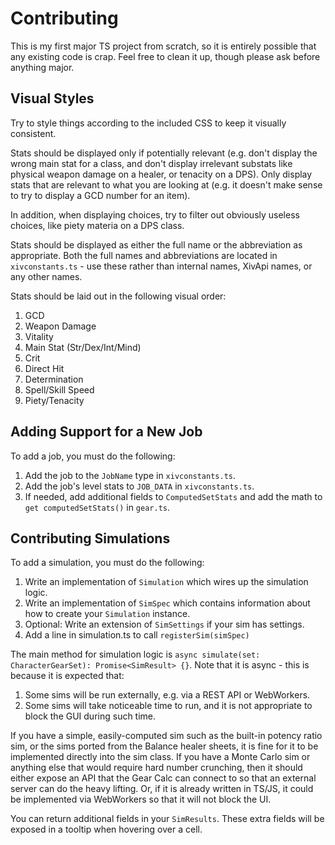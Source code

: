 # Contributing

This is my first major TS project from scratch, so it is entirely
possible that any existing code is crap. Feel free to clean it up,
though please ask before anything major.

## Visual Styles

Try to style things according to the included CSS to keep it visually
consistent.

Stats should be displayed only if potentially relevant (e.g. don't display
the wrong main stat for a class, and don't display irrelevant substats like
physical weapon damage on a healer, or tenacity on a DPS). Only display
stats that are relevant to what you are looking at (e.g. it doesn't make
sense to try to display a GCD number for an item).

In addition, when displaying choices, try to filter out obviously
useless choices, like piety materia on a DPS class.

Stats should be displayed as either the full name or the abbreviation
as appropriate. Both the full names and abbreviations are located in 
`xivconstants.ts` - use these rather than internal names, XivApi names,
or any other names.

Stats should be laid out in the following visual order:
1. GCD
2. Weapon Damage
3. Vitality
4. Main Stat (Str/Dex/Int/Mind)
5. Crit
6. Direct Hit
7. Determination
8. Spell/Skill Speed
9. Piety/Tenacity

## Adding Support for a New Job

To add a job, you must do the following:
1. Add the job to the `JobName` type in `xivconstants.ts`.
2. Add the job's level stats to `JOB_DATA` in `xivconstants.ts`.
3. If needed, add additional fields to `ComputedSetStats` and add the math to `get computedSetStats()` in `gear.ts`.

## Contributing Simulations

To add a simulation, you must do the following:
1. Write an implementation of `Simulation` which wires up the simulation logic.
2. Write an implementation of `SimSpec` which contains information about how to
create your `Simulation` instance.
3. Optional: Write an extension of `SimSettings` if your sim
has settings.
4. Add a line in simulation.ts to call `registerSim(simSpec)`

The main method for simulation logic is `async simulate(set: CharacterGearSet): Promise<SimResult> {}`.
Note that it is async - this is because it is expected that:
1. Some sims will be run externally, e.g. via a REST API or WebWorkers.
2. Some sims will take noticeable time to run, and it is not appropriate to block the GUI during such time.

If you have a simple, easily-computed sim such as the built-in potency ratio sim,
or the sims ported from the Balance healer sheets, it is fine for it to be implemented
directly into the sim class. If you have a Monte Carlo sim or anything else that
would require hard number crunching, then it should either expose an API that the
Gear Calc can connect to so that an external server can do the heavy lifting.
Or, if it is already written in TS/JS, it could be implemented via WebWorkers so that 
it will not block the UI.

You can return additional fields in your `SimResults`. These extra fields will be exposed in a tooltip when
hovering over a cell.